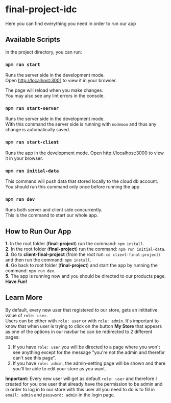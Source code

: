 # final-project-idc

Here you can find everything you need in order to run our app

## Available Scripts

In the project directory, you can run:

### `npm run start`

Runs the server side in the development mode.\
Open [http://localhost:3001](http://localhost:3001) to view it in your browser.

The page will reload when you make changes.\
You may also see any lint errors in the console.

### `npm run start-server`

Runs the server side in the development mode.\
With this command the server side is running with `nodemon` and thus any change is automatically saved.

### `npm run start-client`

Runs the app in the development mode.
Open http://localhost:3000 to view it in your browser.

### `npm run initial-data`

This command will push data that stored locally to the cloud db account.\
You should run this command only once before running the app.

### `npm run dev`

Runs both server and client side concurrently.\
This is the command to start our whole app.

## How to Run Our App

**1.** In the root folder (**final-project**) run the command: `npm install`.\
**2.** In the root folder (**final-project**) run the command: `npm run initial-data`.\
**3.** Go to **client-final-project** (from the root run: `cd client-final-project`) and then run the command: `npm install`.\
**4.** Go back to root folder (**final-project**) and start the app by running the command: `npm run dev`.\
**5.** The app is running now and you should be directed to our products page. **Have Fun!**

## Learn More 

By default, every new user that registered to our store, gets an inititative value of `role: user`.\
Users can be either with `role: user` or with `role: admin`. It's important to know that when user is trying to click on the button 
**My Store** that appears as one of the options in our navbar he can be redirected to 2 different pages:
1. If you have `role: user` you will be directed to a page where you won't see anything except for the message "you're not the admin and therefor can't see this page". 
2. If you have `role: admin`, the admin-setting page will be shown and there you'll be able to edit your store as you want. 

**Important:** Every new user will get as default `role: user` and therefore I created for you one user that already have the permission to be admin and in order to log in to our store with this user all you need to do is to fill in `email: admin` and `password: admin` in the login page. 

